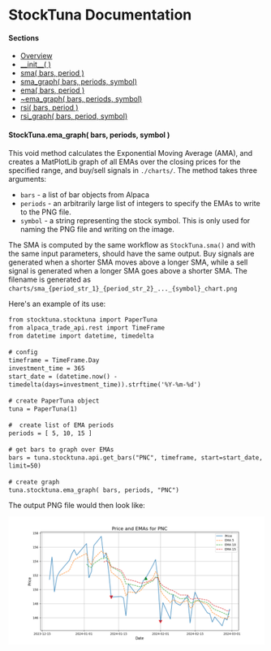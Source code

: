 # StockTuna Documentation

#### Sections

- [Overview](README.md)
- [\_\_init\_\_( )](./__init__.md)
- [sma( bars, period )](./sma.md)
- [sma_graph( bars, periods, symbol)](sma_graph.md)
- [ema( bars, period )](ema.md)
- [~ema_graph( bars, periods, symbol)](ema_graph.md)
- [rsi( bars, period )](rsi.md)
- [rsi_graph( bars, period, symbol)](rsi_graph.md)

#### StockTuna.ema_graph( bars, periods, symbol )

This void method calculates the Exponential Moving Average (AMA), and creates a MatPlotLib graph of all EMAs over the closing prices for the specified range, and buy/sell signals in `./charts/`. The method takes three arguments:

- `bars` - a list of bar objects from Alpaca
- `periods` - an arbitrarily large list of integers to specify the EMAs to write to the PNG file.
- `symbol` - a string representing the stock symbol. This is only used for naming the PNG file and writing on the image.

The SMA is computed by the same workflow as `StockTuna.sma()` and with the same input parameters, should have the same output. Buy signals are generated when a shorter SMA moves above a longer SMA, while a sell signal is generated when a longer SMA goes above a shorter SMA. The filename is generated as ```charts/sma_{period_str_1}_{period_str_2}_..._{symbol}_chart.png```

Here's an example of its use:

```commandline
from stocktuna.stocktuna import PaperTuna
from alpaca_trade_api.rest import TimeFrame
from datetime import datetime, timedelta

# config
timeframe = TimeFrame.Day
investment_time = 365
start_date = (datetime.now() - timedelta(days=investment_time)).strftime('%Y-%m-%d')

# create PaperTuna object
tuna = PaperTuna(1)

#  create list of EMA periods
periods = [ 5, 10, 15 ]

# get bars to graph over EMAs
bars = tuna.stocktuna.api.get_bars("PNC", timeframe, start=start_date, limit=50)

# create graph
tuna.stocktuna.ema_graph( bars, periods, "PNC")
```

The output PNG file would then look like:

![StockTuna.ema_graph() Example Output PNG](./img/ema_5_10_15_PNC_chart.png)